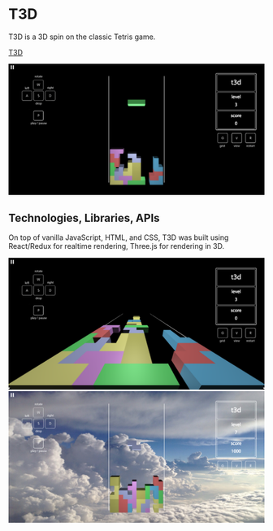 # T3D

T3D is a 3D spin on the classic Tetris game.

[T3D][live]

[live]: https://fourwallsstudio.github.io/T3D/

![image of main layout](/docs/screenshots/tetris_main.png)

## Technologies, Libraries, APIs

On top of vanilla JavaScript, HTML, and CSS, T3D was built using
React/Redux for realtime rendering, Three.js for rendering in 3D.


![image of view layout](/docs/screenshots/tetris_view.png)
![image of level seven](/docs/screenshots/tetris_seven.png)
